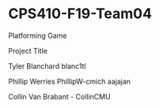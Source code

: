 # CPS410-F19-Team04
Platforming Game

Project Title

Tyler Blanchard blanc1tl

Phillip Werries PhillipW-cmich
aajajan

Collin Van Brabant - CollinCMU
